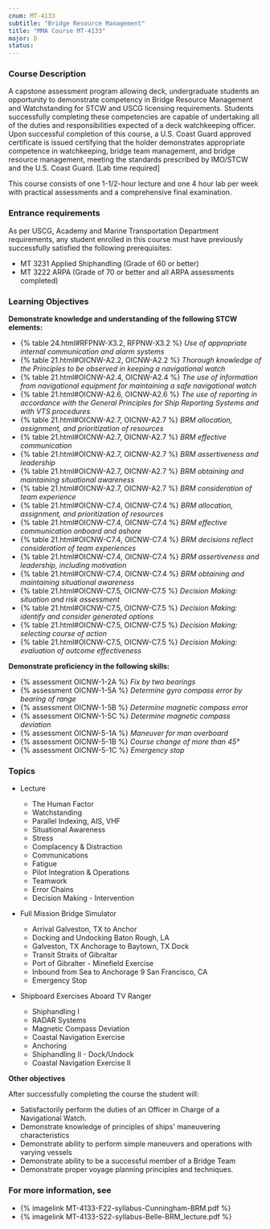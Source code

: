 ```yaml
---
cnum: MT-4133
subtitle: "Bridge Resource Management"
title: "MMA Course MT-4133"
major: D
status: 
---
```


### Course Description

A capstone assessment program allowing deck, undergraduate students an opportunity to demonstrate competency in Bridge Resource Management and Watchstanding for STCW and USCG licensing requirements. Students successfully completing these competencies are capable of undertaking all of the duties and responsibilities expected of a deck watchkeeping officer. Upon successful completion of this course, a U.S. Coast Guard approved certificate is issued certifying that the holder demonstrates appropriate competence in watchkeeping, bridge team management, and bridge resource management, meeting the standards prescribed by IMO/STCW and the U.S. Coast Guard.  [Lab time required]

This course consists of one 1-1/2-hour lecture and one 4 hour lab per week with practical assessments and a comprehensive final examination.

### Entrance requirements

As per USCG, Academy and Marine Transportation Department requirements, any student 
enrolled in this course must have previously successfully satisfied the following prerequisites:

* MT 3231  Applied Shiphandling (Grade of 60 or better)
* MT 3222  ARPA (Grade of 70 or better and all ARPA assessments completed)

### Learning Objectives

**Demonstrate knowledge and understanding of the following STCW elements:**

* {% table 24.html#RFPNW-X3.2, RFPNW-X3.2 %} *Use of appropriate internal communication and alarm systems*
* {% table 21.html#OICNW-A2.2, OICNW-A2.2 %} *Thorough knowledge of the Principles to be observed in keeping a navigational watch*
* {% table 21.html#OICNW-A2.4, OICNW-A2.4 %} *The use of information from navigational equipment for maintaining a safe navigational watch*
* {% table 21.html#OICNW-A2.6, OICNW-A2.6 %} *The use of reporting in accordance with the General Principles for Ship Reporting Systems and with VTS procedures*
* {% table 21.html#OICNW-A2.7, OICNW-A2.7 %} *BRM allocation, assignment, and prioritization of resources*
* {% table 21.html#OICNW-A2.7, OICNW-A2.7 %} *BRM effective communication*
* {% table 21.html#OICNW-A2.7, OICNW-A2.7 %} *BRM assertiveness and leadership*
* {% table 21.html#OICNW-A2.7, OICNW-A2.7 %} *BRM obtaining and maintaining situational awareness*
* {% table 21.html#OICNW-A2.7, OICNW-A2.7 %} *BRM consideration of team experience*
* {% table 21.html#OICNW-C7.4, OICNW-C7.4 %} *BRM allocation, assignment, and prioritization of resources*
* {% table 21.html#OICNW-C7.4, OICNW-C7.4 %} *BRM effective communication onboard and ashore*
* {% table 21.html#OICNW-C7.4, OICNW-C7.4 %} *BRM decisions reflect consideration of team experiences*
* {% table 21.html#OICNW-C7.4, OICNW-C7.4 %} *BRM assertiveness and leadership, including motivation*
* {% table 21.html#OICNW-C7.4, OICNW-C7.4 %} *BRM obtaining and maintaining situational awareness*
* {% table 21.html#OICNW-C7.5, OICNW-C7.5 %} *Decision Making: situation and risk assessment*
* {% table 21.html#OICNW-C7.5, OICNW-C7.5 %} *Decision Making: identify and consider generated options*
* {% table 21.html#OICNW-C7.5, OICNW-C7.5 %} *Decision Making: selecting course of action*
* {% table 21.html#OICNW-C7.5, OICNW-C7.5 %} *Decision Making: evaluation of outcome effectiveness*

**Demonstrate proficiency in the following skills:**

* {% assessment OICNW-1-2A %} *Fix by two bearings*
* {% assessment OICNW-1-5A %} *Determine gyro compass error by bearing of range*
* {% assessment OICNW-1-5B %} *Determine magnetic compass error*
* {% assessment OICNW-1-5C %} *Determine magnetic compass deviation*
* {% assessment OICNW-5-1A %} *Maneuver for man overboard*
* {% assessment OICNW-5-1B %} *Course change of more than 45°*
* {% assessment OICNW-5-1C %} *Emergency stop*

### Topics

* Lecture
	* The Human Factor
	* Watchstanding
	* Parallel Indexing, AIS, VHF
	* Situational Awareness
	* Stress
	* Complacency & Distraction
	* Communications
	* Fatigue
	* Pilot Integration & Operations
	* Teamwork
	* Error Chains
	* Decision Making - Intervention

* Full Mission Bridge Simulator
	* Arrival Galveston, TX to Anchor
	* Docking and Undocking Baton Rough, LA
	* Galveston, TX Anchorage to Baytown, TX Dock
	* Transit Straits of Gibraltar
	* Port of Gibralter - Minefield Exercise
	* Inbound from Sea to Anchorage 9 San Francisco, CA
	* Emergency Stop

* Shipboard Exercises Aboard TV Ranger
	* Shiphandling I 
	* RADAR Systems
	* Magnetic Compass Deviation
	* Coastal Navigation Exercise
	* Anchoring
	* Shiphandling II - Dock/Undock 
	* Coastal Navigation Exercise II



**Other objectives**


After successfully completing the course the student will:

* Satisfactorily perform the duties of an Officer in Charge of a Navigational Watch.
* Demonstrate knowledge of principles of ships' maneuvering characteristics
* Demonstrate ability to perform simple maneuvers and operations with varying vessels
* Demonstrate ability to be a successful member of a Bridge Team
* Demonstrate proper voyage planning principles and techniques.

### For more information, see 

* {% imagelink MT-4133-F22-syllabus-Cunningham-BRM.pdf %} 
* {% imagelink MT-4133-S22-syllabus-Belle-BRM_lecture.pdf %} 



